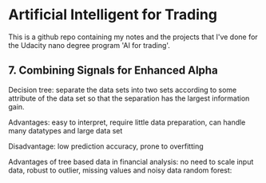 # Artificial Intelligent for Trading
This is a github repo containing my notes and the projects that I've done for the Udacity nano degree program 'AI for trading'.



## 7. Combining Signals for Enhanced Alpha

Decision tree: separate the data sets into two sets according to some attribute of the data set so that the separation has the largest information gain.

Advantages: easy to interpret, require little data preparation, can handle many datatypes and large data set

Disadvantage: low prediction accuracy, prone to overfitting

Advantages of tree based data in financial analysis:
no need to scale input data, robust to outlier, missing values and noisy data
random forest:
